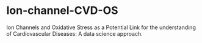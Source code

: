 # Ion-channel-CVD-OS
Ion Channels and Oxidative Stress as a Potential Link for the understanding of Cardiovascular Diseases: A data science approach.

